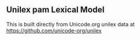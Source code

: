 Unilex pam Lexical Model
----------------------

This is built directly from Unicode.org unilex data at
https://github.com/unicode-org/unilex
